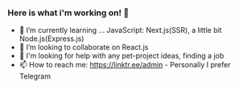 ### Here is what i'm working on! 👋


- 🌱 I’m currently learning ... JavaScript: Next.js(SSR), a little bit Node.js(Express.js) 
- 👯 I’m looking to collaborate on React.js
- 🤔 I'm looking for help with any pet-project ideas, finding a job
- 📫 How to reach me: https://linktr.ee/admin - Personally I prefer Telegram

